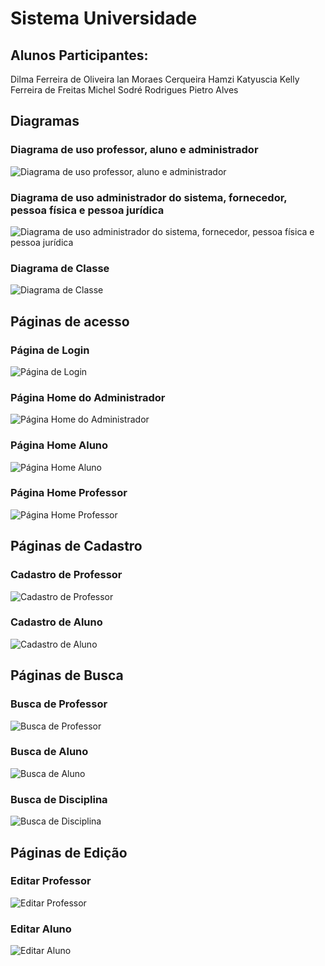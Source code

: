 # Sistema Universidade
## Alunos Participantes:
Dilma Ferreira de Oliveira
lan Moraes Cerqueira Hamzi
Katyuscia Kelly Ferreira de Freitas
Michel Sodré Rodrigues
Pietro Alves

## Diagramas

### Diagrama de uso professor, aluno e administrador
![Diagrama de uso professor, aluno e administrador](https://github.com/michelsodre/POO-SENAC/assets/106924948/6e5fb4ff-023f-4c76-887a-f56da5ea7501)

### Diagrama de uso administrador do sistema, fornecedor, pessoa física e pessoa jurídica
![Diagrama de uso administrador do sistema, fornecedor, pessoa física e pessoa jurídica](https://github.com/michelsodre/POO-SENAC/assets/106924948/6f2315d8-6308-477f-bf8b-8ef573098012)

### Diagrama de Classe

![Diagrama de Classe](https://github.com/michelsodre/POO-SENAC/assets/106924948/34d75a20-2428-4477-9f4a-535440a36864)

## Páginas de acesso

### Página de Login
![Página de Login](https://github.com/michelsodre/POO-SENAC/assets/106924948/18c2acac-a89a-445d-b91e-3a438ec7e85b)

### Página Home do Administrador
![Página Home do Administrador](https://github.com/michelsodre/POO-SENAC/assets/106924948/af7f378b-5682-460c-b765-199c6783f994)

### Página Home Aluno
![Página Home Aluno](https://github.com/michelsodre/POO-SENAC/assets/106924948/0569ca5b-4f0c-4625-9d60-f35177ff2650)

### Página Home Professor
![Página Home Professor](https://github.com/michelsodre/POO-SENAC/assets/106924948/de1f987a-cf37-4b5f-a88c-7aff1ea6aef6)

## Páginas de Cadastro

### Cadastro de Professor
![Cadastro de Professor](https://github.com/michelsodre/POO-SENAC/assets/106924948/339392d5-9880-494c-8243-2c63b56fae9d)

### Cadastro de Aluno
![Cadastro de Aluno](https://github.com/michelsodre/POO-SENAC/assets/106924948/aec40755-48c4-4e14-b70c-2c2188f93d4f)

## Páginas de Busca

### Busca de Professor
![Busca de Professor](https://github.com/michelsodre/POO-SENAC/assets/106924948/29f5344c-bd13-4399-9942-e1d191d4df25)

### Busca de Aluno
![Busca de Aluno](https://github.com/michelsodre/POO-SENAC/assets/106924948/b000b5b9-511f-45fe-b6bc-3092ba0abc1d)

### Busca de Disciplina
![Busca de Disciplina](https://github.com/michelsodre/POO-SENAC/assets/106924948/67a3c562-91bb-4a49-8f23-61798eb2358f)

## Páginas de Edição

### Editar Professor
![Editar Professor](https://github.com/michelsodre/POO-SENAC/assets/106924948/9e18e509-7fec-4922-bdd9-9d3cd0ad4413)

### Editar Aluno
![Editar Aluno](https://github.com/michelsodre/POO-SENAC/assets/106924948/54a2546f-eb09-4df2-901a-334c77bc3ce0)
